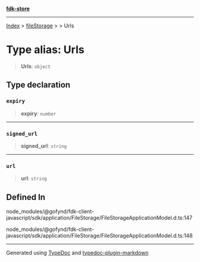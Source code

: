 [**fdk-store**](../../../README.md)
***

[Index](../../../API.md) > [fileStorage](../../README.md) > [<internal>](../README.md) > Urls

# Type alias: Urls

> **Urls**: `object`

## Type declaration

### `expiry`

> **expiry**: `number`

***

### `signed_url`

> **signed\_url**: `string`

***

### `url`

> **url**: `string`

## Defined In

node\_modules/@gofynd/fdk-client-javascript/sdk/application/FileStorage/FileStorageApplicationModel.d.ts:147

node\_modules/@gofynd/fdk-client-javascript/sdk/application/FileStorage/FileStorageApplicationModel.d.ts:148

***
Generated using [TypeDoc](https://typedoc.org/) and [typedoc-plugin-markdown](https://www.npmjs.com/package/typedoc-plugin-markdown)
